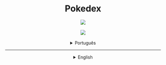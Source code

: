<h1 align="center">Pokedex</h1>

<p align="center">
  <img src="https://user-images.githubusercontent.com/84483088/183467562-20190def-3099-4b8e-9dd8-83afaea6b928.png"/>
</p>

<p align="center">
  <img src="http://img.shields.io/static/v1?label=STATUS&message=EM%20DESENVOLVIMENTO&color=RED&style=for-the-badge"/>
</p>

<details><summary align="center">Português</summary>

## Tópicos

- [Descrição do projeto](#descrição-do-projeto)

- [Funcionalidades](#funcionalidades)

- [Ferramentas utilizadas](#ferramentas-utilizadas)

- [Abrir e rodar o projeto](#abrir-e-rodar-o-projeto)

## Descrição do projeto
  
<p align="justify">
Projeto para estudo baseado na <a href="https://pokeapi.co">PokeAPI</a>, Pokedex é uma wikipédia dos <a href="https://www.significados.com.br/pokemon/">Pokémons</a>, ela mostra os elementos de um pokémon, seus atributos iniciais, suas habilidades e seus movimentos.
Todas essas características são requisitadas da <a href="https://pokeapi.co">PokeAPI</a>, a Pokedex altera seu tamanho para aparecer em telas diferentes, os dados são tratados para serem apresetados de forma dinâmica na tela.
</p>

## Funcionalidades

:heavy_check_mark: `Funcionalidade 1:` Busca Pokemon por Número ou Nome.

:heavy_check_mark: `Funcionalidade 2:` Mostra seu Tipo, Habilidades, Movimentos e Atributos Base.
  
## Ferramentas utilizadas

### IDE

<a href="https://code.visualstudio.com" target="_blank"> <img src="./images/git/vscode_logo.png" alt="Visual Studio code"></a>

### Linguagens

<a href="https://www.w3.org/html/" target="_blank"> <img src="./images/git/html_logo.png" alt="Html"></a>
<a href="https://www.w3.org/Style/CSS/" target="_blank"> <img src="./images/git/css_logo.png" alt="Css"></a>
<a href="https://www.javascript.com" target="_blank"> <img src="./images/git/javascript_logo.png" alt="JavaScript"></a>

### API

<a href="https://pokeapi.co" target="_blank"> <img src="./images/git/pokeapi_logo.png" alt="PokéAPI"></a>

## Abrir e rodar o projeto

Para rodar o projeto pode-se usar `Visual Studio code`.

Se foi feito fork:

- Aperte em `Clone Git Repository...` no seu VS code
- Faça Login ou Selecione seu git logado
- Escolha este repositório
- Baixe LiveServer
- Então rode o projeto

Se baixou o projeto:

- Escolha `Open Folder...` no seu VS code
- Então escolha a pasta onde foi baixado o projeto
- Baixe LiveServer
- Então rode o projeto

</details>

<hr>

<details><summary align="center">English</summary>

## Topic

- [Project description](#project-description)

- [Functionality](#functionality)

- [Tools used](#tools-used)

- [Run the project](#run-the-project)

## Project description

<p align="justify">
Project for study based on the PokeAPI, Pokedex is a wikipedia of Pokémons, it shows the elements of a pokémon, its initial attributes, its abilities and its moves. All these features are required from the PokeAPI, the Pokedex changes its size to appear on different screens, the data is treated to be dynamically displayed on the screen.
</p>

## Functionality

:heavy_check_mark: `Funcionalidade 1:` Search Pokemon by Number or Name.

:heavy_check_mark: `Funcionalidade 2:` Shows your Type, Abilities, Moves, and Base Attributes.

## Tools used

### IDE

<a href="https://code.visualstudio.com" target="_blank"> <img src="./images/git/vscode_logo.png" alt="Visual Studio code"></a>

### Languages

<a href="https://www.w3.org/html/" target="_blank"> <img src="./images/git/html_logo.png" alt="Html"></a>
<a href="https://www.w3.org/Style/CSS/" target="_blank"> <img src="./images/git/css_logo.png" alt="Css"></a>
<a href="https://www.javascript.com" target="_blank"> <img src="./images/git/javascript_logo.png" alt="JavaScript"></a>

### API

<a href="https://pokeapi.co" target="_blank"> <img src="./images/git/pokeapi_logo.png" alt="PokéAPI"></a>

## Run the project

To run the project you can use `Visual Studio code`.

if it was fork:

- Hit `Clone Git Repository...` in your VS code
- Login or Select your logged in git
- Choose this repository
- Download LiveServer
- Then run the project

If you downloaded the project:

- Choose `Open Folder...` in your VS code
- Then choose the folder where the project was downloaded
- Download LiveServer
- Then run the project
  
</details>
